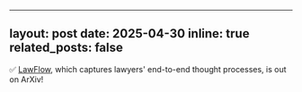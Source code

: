 
---
layout: post
date: 2025-04-30 
inline: true
related_posts: false
---

✅ [LawFlow](https://arxiv.org/abs/2504.18942), which captures lawyers' end-to-end thought processes, is out on ArXiv!
